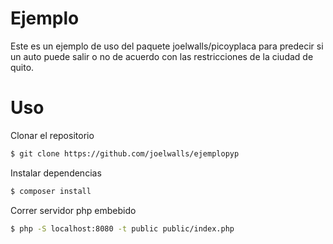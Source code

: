 # Ejemplo
Este es un ejemplo de uso del paquete joelwalls/picoyplaca para predecir si un auto puede salir
o no de acuerdo con las restricciones de la ciudad de quito.

# Uso
Clonar el repositorio

``` bash
$ git clone https://github.com/joelwalls/ejemplopyp
```

Instalar dependencias
``` bash
$ composer install
```

Correr servidor php embebido
``` bash
$ php -S localhost:8080 -t public public/index.php
```